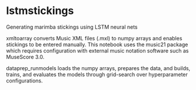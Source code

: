 # lstmstickings
Generating marimba stickings using LSTM neural nets

xmltoarray converts Music XML files (.mxl) to numpy arrays and enables stickings to be entered manually.
This notebook uses the music21 package which requires configuration with external music notation software such as MuseScore 3.0.

dataprep_runmodels loads the numpy arrays, prepares the data, and builds, trains, and evaluates the models through grid-search over hyperparameter configurations.
